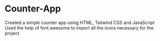 # Counter-App
Created a simple counter app using HTML, Tailwind CSS and JavaScript
Used the help of font awesome to import all the icons necessary for the project
